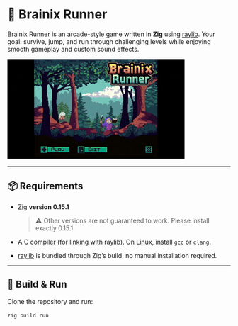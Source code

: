 # 🧠 Brainix Runner

Brainix Runner is an arcade-style game written in **Zig** using [raylib](https://www.raylib.com/).
Your goal: survive, jump, and run through challenging levels while enjoying smooth gameplay and custom sound effects.

![Brainix Demo](assets/demo/brainix_demo.gif)

-----------

## 📦 Requirements

- [Zig](https://ziglang.org/download/) **version 0.15.1**
  > ⚠️ Other versions are not guaranteed to work. Please install exactly 0.15.1

- A C compiler (for linking with raylib). On Linux, install `gcc` or `clang`.
- [raylib](https://www.raylib.com/) is bundled through Zig’s build, no manual installation required.

---

## 🚀 Build & Run

Clone the repository and run:

```bash
zig build run
````

